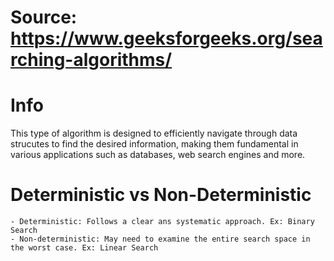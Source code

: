 # Source: https://www.geeksforgeeks.org/searching-algorithms/

# Info
This type of algorithm is designed to efficiently navigate through data strucutes to find the desired information, making them fundamental in
various applications such as databases, web search engines and more.


# Deterministic vs Non-Deterministic
    - Deterministic: Follows a clear ans systematic approach. Ex: Binary Search
    - Non-deterministic: May need to examine the entire search space in the worst case. Ex: Linear Search


